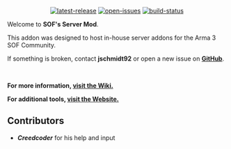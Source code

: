 <p align="center">
	<!-- <img src="https://raw.githubusercontent.com/jschmidt92/sof-launcher/master/images/logo.png"> -->
	<a href="https://github.com/jschmidt92/server/releases/latest">
		<img src="https://img.shields.io/github/v/release/jschmidt92/server?label=latest%C2%A0release" alt="latest-release" /></a>
    <a href="https://github.com/jschmidt92/server/issues">
		<img src="https://img.shields.io/github/issues/jschmidt92/server" alt="open-issues" /></a>
	<a href="https://github.com/jschmidt92/server/actions/workflows/build.yml">
		<img src="https://img.shields.io/github/actions/workflow/status/jschmidt92/server/build.yml?branch=master" alt="build-status" /></a>
</p>

Welcome to **SOF's Server Mod**.

This addon was designed to host in-house server addons for the Arma 3 SOF Community.

If something is broken, contact **jschmidt92** or open a new issue on **[GitHub](https://github.com/jschmidt92/server/issues)**.

</br>

**For more information, [visit the Wiki.](https://a3sog.org/knowledgebase)**

**For additional tools, [visit the Website.](https://a3sog.org)**

## Contributors

- **_Creedcoder_** for his help and input
